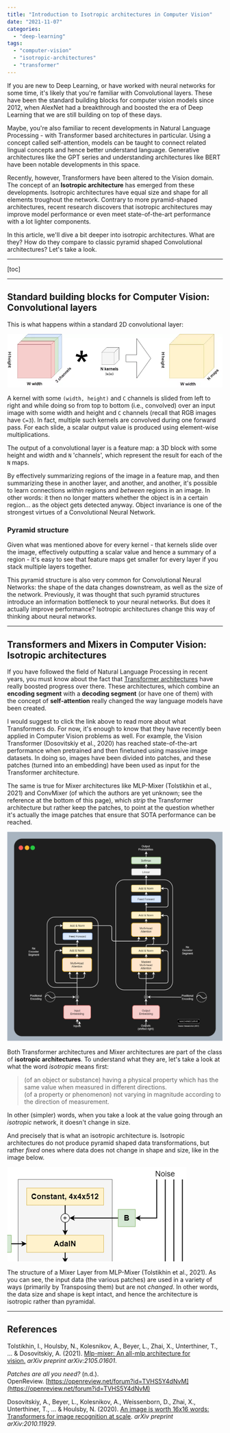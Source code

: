 ```yaml
---
title: "Introduction to Isotropic architectures in Computer Vision"
date: "2021-11-07"
categories: 
  - "deep-learning"
tags: 
  - "computer-vision"
  - "isotropic-architectures"
  - "transformer"
---
```


If you are new to Deep Learning, or have worked with neural networks for some time, it's likely that you're familiar with Convolutional layers. These have been the standard building blocks for computer vision models since 2012, when AlexNet had a breakthrough and boosted the era of Deep Learning that we are still building on top of these days.

Maybe, you're also familiar to recent developments in Natural Language Processing - with Transformer based architectures in particular. Using a concept called self-attention, models can be taught to connect related lingual concepts and hence better understand language. Generative architectures like the GPT series and understanding architectures like BERT have been notable developments in this space.

Recently, however, Transformers have been altered to the Vision domain. The concept of an **Isotropic architecture** has emerged from these developments. Isotropic architectures have equal size and shape for all elements troughout the network. Contrary to more pyramid-shaped architectures, recent research discovers that isotropic architectures may improve model performance or even meet state-of-the-art performance with a lot lighter components.

In this article, we'll dive a bit deeper into isotropic architectures. What are they? How do they compare to classic pyramid shaped Convolutional architectures? Let's take a look.

* * *

\[toc\]

* * *

## Standard building blocks for Computer Vision: Convolutional layers

This is what happens within a standard 2D convolutional layer:

![](images/CNN.jpg)

A kernel with some `(width, height)` and `C` channels is slided from left to right and while doing so from top to bottom (i.e., convolved) over an input image with some width and height and `C` channels (recall that RGB images have `C=3`). In fact, multiple such kernels are convolved during one forward pass. For each slide, a scalar output value is produced using element-wise multiplications.

The output of a convolutional layer is a feature map: a 3D block with some height and width and `N` 'channels', which represent the result for each of the `N` maps.

By effectively summarizing regions of the image in a feature map, and then summarizing these in another layer, and another, and another, it's possible to learn connections _within_ regions and _between_ regions in an image. In other words: it then no longer matters whether the object is in a certain region... as the object gets detected anyway. Object invariance is one of the strongest virtues of a Convolutional Neural Network.

### Pyramid structure

Given what was mentioned above for every kernel - that kernels slide over the image, effectively outputting a scalar value and hence a summary of a region - it's easy to see that feature maps get smaller for every layer if you stack multiple layers together.

This pyramid structure is also very common for Convolutional Neural Networks: the shape of the data changes downstream, as well as the size of the network. Previously, it was thought that such pyramid structures introduce an information bottleneck to your neural networks. But does it actually improve performance? Isotropic architectures change this way of thinking about neural networks.

* * *

## Transformers and Mixers in Computer Vision: Isotropic architectures

If you have followed the field of Natural Language Processing in recent years, you must know about the fact that [Transformer architectures](https://www.machinecurve.com/index.php/2020/12/28/introduction-to-transformers-in-machine-learning/) have really boosted progress over there. These architectures, which combine an **encoding segment** with a **decoding segment** (or have one of them) with the concept of **self-attention** really changed the way language models have been created.

I would suggest to click the link above to read more about what Transformers do. For now, it's enough to know that they have recently been applied in Computer Vision problems as well. For example, the Vision Transformer (Dosovitskiy et al., 2020) has reached state-of-the-art performance when pretrained and then finetuned using massive image datasets. In doing so, images have been divided into patches, and these patches (turned into an embedding) have been used as input for the Transformer architecture.

The same is true for Mixer architectures like MLP-Mixer (Tolstikhin et al., 2021) and ConvMixer (of which the authors are yet unknown; see the reference at the bottom of this page), which _strip_ the Transformer architecture but rather keep the patches, to point at the question whether it's actually the image patches that ensure that SOTA performance can be reached.

![](images/Diagram-32-1.png)

Both Transformer architectures and Mixer architectures are part of the class of **isotropic architectures**. To understand what they are, let's take a look at what the word _isotropic_ means first:

> (of an object or substance) having a physical property which has the same value when measured in different directions.  
> (of a property or phenomenon) not varying in magnitude according to the direction of measurement.

In other (simpler) words, when you take a look at the value going through an _isotropic_ network, it doesn't change in size.

And precisely that is what an isotropic architecture is. Isotropic architectures do not produce pyramid shaped data transformations, but rather _fixed_ ones where data does not change in shape and size, like in the image below.

![](images/image.png)

The structure of a Mixer Layer from MLP-Mixer (Tolstikhin et al., 2021). As you can see, the input data (the various patches) are used in a variety of ways (primarily by Transposing them) but are not _changed_. In other words, the data size and shape is kept intact, and hence the architecture is isotropic rather than pyramidal.

* * *

## References

Tolstikhin, I., Houlsby, N., Kolesnikov, A., Beyer, L., Zhai, X., Unterthiner, T., ... & Dosovitskiy, A. (2021). [Mlp-mixer: An all-mlp architecture for vision.](https://arxiv.org/abs/2105.01601) _arXiv preprint arXiv:2105.01601_.

_Patches are all you need?_ (n.d.). OpenReview. [https://openreview.net/forum?id=TVHS5Y4dNvM](https://openreview.net/forum?id=TVHS5Y4dNvM)

Dosovitskiy, A., Beyer, L., Kolesnikov, A., Weissenborn, D., Zhai, X., Unterthiner, T., ... & Houlsby, N. (2020). [An image is worth 16x16 words: Transformers for image recognition at scale](https://arxiv.org/abs/2010.11929). _arXiv preprint arXiv:2010.11929_.
